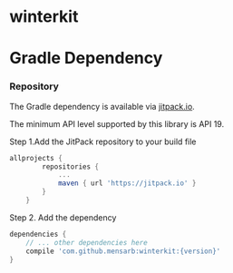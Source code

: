 # winterkit


# Gradle Dependency

### Repository
The Gradle dependency is available via [jitpack.io](https://jitpack.io/#mensarb/winterkit).

The minimum API level supported by this library is API 19.

Step 1.Add the JitPack repository to your build file
```gradle
allprojects {
		repositories {
			...
			maven { url 'https://jitpack.io' }
		}
	}
```
Step 2. Add the dependency
```gradle
dependencies {
	// ... other dependencies here
    compile 'com.github.mensarb:winterkit:{version}'
}
```
